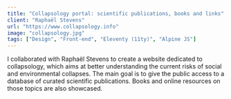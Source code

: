 ```yaml
---
title: "Collapsology portal: scientific publications, books and links"
client: "Raphaël Stevens"
url: "https://www.collapsology.info"
image: "collapsology.jpg"
tags: ["Design", "Front-end", "Eleventy (11ty)", "Alpine JS"]
---
```


I collaborated with Raphaël Stevens to create a website dedicated to collapsology, which aims at better understanding the current risks of social and environmental collapses. The main goal is to give the public access to a database of curated scientific publications. Books and online resources on those topics are also showcased.
